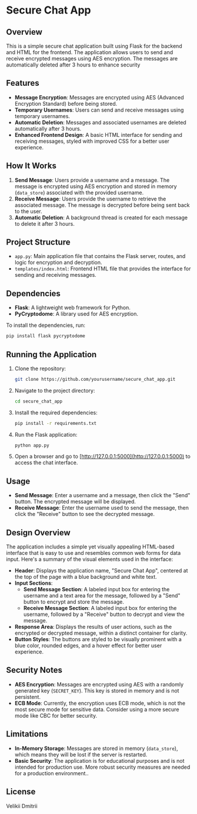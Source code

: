 # Secure Chat App

## Overview

This is a simple secure chat application built using Flask for the backend and HTML for the frontend. The application allows users to send and receive encrypted messages using AES encryption. The messages are automatically deleted after 3 hours to enhance security

## Features

- **Message Encryption**: Messages are encrypted using AES (Advanced Encryption Standard) before being stored.
- **Temporary Usernames**: Users can send and receive messages using temporary usernames.
- **Automatic Deletion**: Messages and associated usernames are deleted automatically after 3 hours.
- **Enhanced Frontend Design**: A basic HTML interface for sending and receiving messages, styled with improved CSS for a better user experience.

## How It Works

1. **Send Message**: Users provide a username and a message. The message is encrypted using AES encryption and stored in memory (`data_store`) associated with the provided username.
2. **Receive Message**: Users provide the username to retrieve the associated message. The message is decrypted before being sent back to the user.
3. **Automatic Deletion**: A background thread is created for each message to delete it after 3 hours.

## Project Structure

- `app.py`: Main application file that contains the Flask server, routes, and logic for encryption and decryption.
- `templates/index.html`: Frontend HTML file that provides the interface for sending and receiving messages.

## Dependencies

- **Flask**: A lightweight web framework for Python.
- **PyCryptodome**: A library used for AES encryption.

To install the dependencies, run:

```bash
pip install flask pycryptodome
```

## Running the Application

1. Clone the repository:
   ```bash
   git clone https://github.com/yourusername/secure_chat_app.git
   ```
2. Navigate to the project directory:
   ```bash
   cd secure_chat_app
   ```
3. Install the required dependencies:
   ```bash
   pip install -r requirements.txt
   ```
4. Run the Flask application:
   ```bash
   python app.py
   ```
5. Open a browser and go to [http://127.0.0.1:5000](http://127.0.0.1:5000) to access the chat interface.

## Usage

- **Send Message**: Enter a username and a message, then click the "Send" button. The encrypted message will be displayed.
- **Receive Message**: Enter the username used to send the message, then click the "Receive" button to see the decrypted message.

## Design Overview

The application includes a simple yet visually appealing HTML-based interface that is easy to use and resembles common web forms for data input. Here's a summary of the visual elements used in the interface:

- **Header**: Displays the application name, "Secure Chat App", centered at the top of the page with a blue background and white text.
- **Input Sections**:
  - **Send Message Section**: A labeled input box for entering the username and a text area for the message, followed by a "Send" button to encrypt and store the message.
  - **Receive Message Section**: A labeled input box for entering the username, followed by a "Receive" button to decrypt and view the message.
- **Response Area**: Displays the results of user actions, such as the encrypted or decrypted message, within a distinct container for clarity.
- **Button Styles**: The buttons are styled to be visually prominent with a blue color, rounded edges, and a hover effect for better user experience.

## Security Notes

- **AES Encryption**: Messages are encrypted using AES with a randomly generated key (`SECRET_KEY`). This key is stored in memory and is not persistent.
- **ECB Mode**: Currently, the encryption uses ECB mode, which is not the most secure mode for sensitive data. Consider using a more secure mode like CBC for better security.

## Limitations

- **In-Memory Storage**: Messages are stored in memory (`data_store`), which means they will be lost if the server is restarted.
- **Basic Security**: The application is for educational purposes and is not intended for production use. More robust security measures are needed for a production environment..

## License

Velikii Dmitrii


